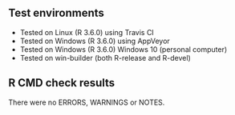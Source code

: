 ## Test environments

* Tested on Linux (R 3.6.0) using Travis CI
* Tested on Windows (R 3.6.0) using AppVeyor
* Tested on Windows (R 3.6.0) Windows 10 (personal computer)
* Tested on win-builder (both R-release and R-devel)

## R CMD check results

There were no ERRORS, WARNINGS or NOTES.
